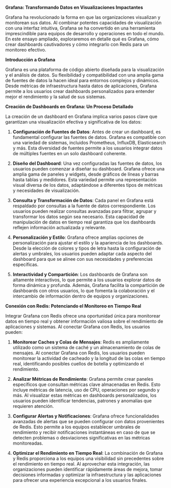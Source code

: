 **Grafana: Transformando Datos en Visualizaciones Impactantes**

Grafana ha revolucionado la forma en que las organizaciones visualizan y monitorean sus datos. Al combinar potentes capacidades de visualización con una interfaz intuitiva, Grafana se ha convertido en una herramienta imprescindible para equipos de desarrollo y operaciones en todo el mundo. En este ensayo ampliado, exploraremos en detalle qué es Grafana, cómo crear dashboards cautivadores y cómo integrarlo con Redis para un monitoreo efectivo.

**Introducción a Grafana**

Grafana es una plataforma de código abierto diseñada para la visualización y el análisis de datos. Su flexibilidad y compatibilidad con una amplia gama de fuentes de datos la hacen ideal para entornos complejos y dinámicos. Desde métricas de infraestructura hasta datos de aplicaciones, Grafana permite a los usuarios crear dashboards personalizados para entender mejor el rendimiento y la salud de sus sistemas.

**Creación de Dashboards en Grafana: Un Proceso Detallado**

La creación de un dashboard en Grafana implica varios pasos clave que garantizan una visualización efectiva y significativa de los datos:

1. **Configuración de Fuentes de Datos**: Antes de crear un dashboard, es fundamental configurar las fuentes de datos. Grafana es compatible con una variedad de sistemas, incluidos Prometheus, InfluxDB, Elasticsearch y más. Esta diversidad de fuentes permite a los usuarios integrar datos de múltiples fuentes en un solo dashboard coherente.

2. **Diseño del Dashboard**: Una vez configuradas las fuentes de datos, los usuarios pueden comenzar a diseñar su dashboard. Grafana ofrece una amplia gama de paneles y widgets, desde gráficos de líneas y barras hasta tablas y medidores. Esta variedad permite una representación visual diversa de los datos, adaptándose a diferentes tipos de métricas y necesidades de visualización.

3. **Consulta y Transformación de Datos**: Cada panel en Grafana está respaldado por consultas a la fuente de datos correspondiente. Los usuarios pueden realizar consultas avanzadas para filtrar, agrupar y transformar los datos según sea necesario. Esta capacidad de manipulación de datos en tiempo real garantiza que los dashboards reflejen información actualizada y relevante.

4. **Personalización y Estilo**: Grafana ofrece amplias opciones de personalización para ajustar el estilo y la apariencia de los dashboards. Desde la elección de colores y tipos de letra hasta la configuración de alertas y umbrales, los usuarios pueden adaptar cada aspecto del dashboard para que se alinee con sus necesidades y preferencias específicas.

5. **Interactividad y Compartición**: Los dashboards de Grafana son altamente interactivos, lo que permite a los usuarios explorar datos de forma dinámica y profunda. Además, Grafana facilita la compartición de dashboards con otros usuarios, lo que fomenta la colaboración y el intercambio de información dentro de equipos y organizaciones.

**Conexión con Redis: Potenciando el Monitoreo en Tiempo Real**

Integrar Grafana con Redis ofrece una oportunidad única para monitorear datos en tiempo real y obtener información valiosa sobre el rendimiento de aplicaciones y sistemas. Al conectar Grafana con Redis, los usuarios pueden:

1. **Monitorear Caches y Colas de Mensajes**: Redis es ampliamente utilizado como un sistema de caché y un almacenamiento de colas de mensajes. Al conectar Grafana con Redis, los usuarios pueden monitorear la actividad de cacheado y la longitud de las colas en tiempo real, identificando posibles cuellos de botella y optimizando el rendimiento.

2. **Analizar Métricas de Rendimiento**: Grafana permite crear paneles específicos que consultan métricas clave almacenadas en Redis. Esto incluye métricas de latencia, uso de CPU, operaciones por segundo y más. Al visualizar estas métricas en dashboards personalizados, los usuarios pueden identificar tendencias, patrones y anomalías que requieren atención.

3. **Configurar Alertas y Notificaciones**: Grafana ofrece funcionalidades avanzadas de alertas que se pueden configurar con datos provenientes de Redis. Esto permite a los equipos establecer umbrales de rendimiento y recibir notificaciones instantáneas en caso de que se detecten problemas o desviaciones significativas en las métricas monitoreadas.

4. **Optimizar el Rendimiento en Tiempo Real**: La combinación de Grafana y Redis proporciona a los equipos una visibilidad sin precedentes sobre el rendimiento en tiempo real. Al aprovechar esta integración, las organizaciones pueden identificar rápidamente áreas de mejora, tomar decisiones informadas y optimizar la infraestructura y las aplicaciones para ofrecer una experiencia excepcional a los usuarios finales.
